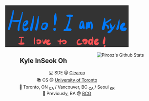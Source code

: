 <p align="center"><a href="https://kyleisoh.com"><img width="80%" alt="Welcome to my Github." src="./assets/ko-readme-header.png" /></a></p>

<img align='right' src="https://github-readme-stats.vercel.app/api?username=kyleisoh&theme=algolia&show_icons=true" alt="Pirooz's Github Stats"></img>

<h2 align="center"> Kyle InSeok Oh </h2>

<div align="center">💻 SDE @ <a href="https://clear.co/"> Clearco </a></div>
<div align="center">📚 CS @ <a href="https://web.cs.toronto.edu/"> University of Toronto </a></div>
<div align="center">📍 Toronto, ON <sub> CA </sub> / Vancouver, BC <sub> CA </sub> / Seoul <sub> KR </sub> </a></div>
<div align="center"> 💼 Previously, BA @ <a href="https://www.bcg.com/"> BCG </a></div>
